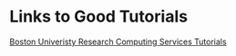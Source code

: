 # Links to Good Tutorials

[Boston Univeristy Research Computing Services Tutorials](http://www.bu.edu/tech/about/training/classroom/rcs-tutorials/)

